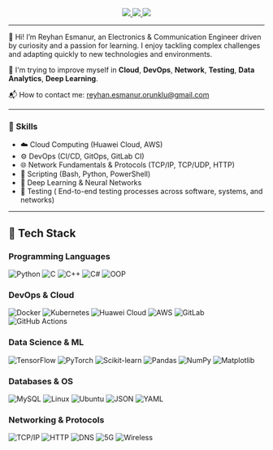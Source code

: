 
<p align="center">
  <a href="https://www.linkedin.com/in/r-esmanur-orunklu/"> <img src="https://img.shields.io/badge/LinkedIn-0077B5?style=for-the-badge&logo=linkedin&logoColor=white"/> </a>
  <a href="https://medium.com/@reyhan_esma_nur"> <img src="https://img.shields.io/badge/Medium-000000?style=for-the-badge&logo=medium&logoColor=white"/> </a>
  <a href="https://github.com/esma-nur"> <img src="https://img.shields.io/badge/Email-D14836?style=for-the-badge&logo=gmail&logoColor=white"/> </a>
</p>

---

👋 Hi! I’m Reyhan Esmanur, an Electronics & Communication Engineer driven by curiosity and a passion for learning. I enjoy tackling complex challenges and adapting quickly to new technologies and environments.

🧠 I'm trying to improve myself in **Cloud**, **DevOps**, **Network**, **Testing**, **Data Analytics**, **Deep Learning**.

📬 How to contact me: [reyhan.esmanur.orunklu@gmail.com](mailto:reyhan.esmanur.orunklu@gmail.com)

---

### 🎯 Skills

- ☁️ Cloud Computing (Huawei Cloud, AWS)  
- ⚙️ DevOps (CI/CD, GitOps, GitLab CI)  
- 🌐 Network Fundamentals & Protocols (TCP/IP, TCP/UDP, HTTP)  
- 📜 Scripting (Bash, Python, PowerShell)  
- 🧠 Deep Learning & Neural Networks  
- 🧪 Testing  ( End-to-end testing processes across software, systems, and networks)

---


## 🚀 Tech Stack

### Programming Languages
![Python](https://img.shields.io/badge/Python-14354C?style=flat&logo=python&logoColor=white)
![C](https://img.shields.io/badge/C-00599C?style=flat&logo=c&logoColor=white)
![C++](https://img.shields.io/badge/C++-00599C?style=flat&logo=c%2B%2B&logoColor=white)
![C#](https://img.shields.io/badge/C%23-239120?style=flat&logo=c-sharp&logoColor=white)
![OOP](https://img.shields.io/badge/OOP-Object_Oriented_Programming-blue?style=flat)

### DevOps & Cloud
![Docker](https://img.shields.io/badge/Docker-2496ED?style=flat&logo=docker&logoColor=white)
![Kubernetes](https://img.shields.io/badge/Kubernetes-326CE5?style=flat&logo=kubernetes&logoColor=white)
![Huawei Cloud](https://img.shields.io/badge/Huawei%20Cloud-FF0000?style=flat&logo=huawei&logoColor=white)
![AWS](https://img.shields.io/badge/AWS-232F3E?style=flat&logo=amazon-aws&logoColor=white)
![GitLab](https://img.shields.io/badge/GitLab-FC6D26?style=flat&logo=gitlab&logoColor=white)
![GitHub Actions](https://img.shields.io/badge/GitHub%20Actions-2088FF?style=flat&logo=github-actions&logoColor=white)

### Data Science & ML
![TensorFlow](https://img.shields.io/badge/TensorFlow-FF6F00?style=flat&logo=tensorflow&logoColor=white)
![PyTorch](https://img.shields.io/badge/PyTorch-EE4C2C?style=flat&logo=pytorch&logoColor=white)
![Scikit-learn](https://img.shields.io/badge/Scikit%20Learn-F7931E?style=flat&logo=scikit-learn&logoColor=white)
![Pandas](https://img.shields.io/badge/Pandas-150458?style=flat&logo=pandas&logoColor=white)
![NumPy](https://img.shields.io/badge/Numpy-013243?style=flat&logo=numpy&logoColor=white)
![Matplotlib](https://img.shields.io/badge/Matplotlib-2C5BB4?style=flat&logo=matplotlib&logoColor=white)

### Databases & OS
![MySQL](https://img.shields.io/badge/MySQL-00758F?style=flat&logo=mysql&logoColor=white)
![Linux](https://img.shields.io/badge/Linux-FCC624?style=flat&logo=linux&logoColor=black)
![Ubuntu](https://img.shields.io/badge/Ubuntu-E95420?style=flat&logo=ubuntu&logoColor=white)
![JSON](https://img.shields.io/badge/JSON-000000?style=flat&logo=json&logoColor=white)
![YAML](https://img.shields.io/badge/YAML-000000?style=flat&logo=yaml&logoColor=white)

### Networking & Protocols
![TCP/IP](https://img.shields.io/badge/TCP/IP-005C99?style=flat&logo=internet-computer&logoColor=white)
![HTTP](https://img.shields.io/badge/HTTP-0078D7?style=flat&logo=google-chrome&logoColor=white)
![DNS](https://img.shields.io/badge/DNS-3366CC?style=flat&logo=cloudflare&logoColor=white)
![5G](https://img.shields.io/badge/5G-Networking-FF1493?style=flat&logo=qualcomm&logoColor=white)
![Wireless](https://img.shields.io/badge/Wireless-Communication-009688?style=flat&logo=wi-fi&logoColor=white)
